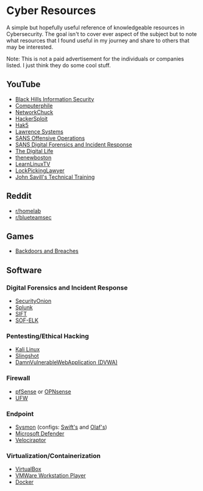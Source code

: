 # Cyber Resources
A simple but hopefully useful reference of knowledgeable resources in Cybersecurity. The goal isn't to cover ever aspect of the subject but to note what resources that I found useful in my journey and share to others that may be interested.

Note: This is not a paid advertisement for the individuals or companies listed. I just think they do some cool stuff.

## YouTube
- [Black Hills Information Security](https://www.youtube.com/c/BlackHillsInformationSecurity/featured)
- [Computerphile](https://www.youtube.com/user/Computerphile)
- [NetworkChuck](https://www.youtube.com/c/NetworkChuck)
- [HackerSploit](https://www.youtube.com/c/HackerSploit)
- [Hak5](https://www.youtube.com/c/hak5)
- [Lawrence Systems](https://www.youtube.com/user/TheTecknowledge)
- [SANS Offensive Operations](https://www.youtube.com/c/SANSOffensiveOperations)
- [SANS Digital Forensics and Incident Response](https://www.youtube.com/c/SANSDigitalForensics)
- [The Digital Life](https://www.youtube.com/c/TheDigitalLifeTech)
- [thenewboston](https://www.youtube.com/user/thenewboston)
- [LearnLinuxTV](https://www.youtube.com/c/LearnLinuxtv)
- [LockPickingLawyer](https://www.youtube.com/c/lockpickinglawyer)
- [John Savill's Technical Training](https://www.youtube.com/c/NTFAQGuy)

## Reddit
- [r/homelab](https://www.reddit.com/r/homelab/)
- [r/blueteamsec](https://www.reddit.com/r/blueteamsec/)

## Games
- [Backdoors and Breaches](https://play.backdoorsandbreaches.com/)

## Software

### Digital Forensics and Incident Response
- [SecurityOnion](https://securityonionsolutions.com/)
- [Splunk](https://www.splunk.com/en_us/download.html)
- [SIFT](https://www.sans.org/tools/sift-workstation/)
- [SOF-ELK](https://www.sans.org/tools/sof-elk/)

### Pentesting/Ethical Hacking
- [Kali Linux](https://www.kali.org/)
- [Slingshot](https://www.sans.org/tools/slingshot/)
- [DamnVulnerableWebApplication (DVWA)](https://github.com/digininja/DVWA)

### Firewall
- [pfSense](https://www.pfsense.org/) or [OPNsense](https://opnsense.org/)
- [UFW](https://www.linux.com/training-tutorials/introduction-uncomplicated-firewall-ufw/)

### Endpoint
- [Sysmon](https://docs.microsoft.com/en-us/sysinternals/downloads/sysmon) (configs: [Swift's](https://github.com/SwiftOnSecurity/sysmon-config) and [Olaf's](https://github.com/olafhartong/sysmon-modular))
- [Microsoft Defender](https://docs.microsoft.com/en-us/microsoft-365/security/defender-endpoint/microsoft-defender-antivirus-windows?view=o365-worldwide)
- [Velociraptor](https://docs.velociraptor.app/)

### Virtualization/Containerization
- [VirtualBox](https://www.virtualbox.org/)
- [VMWare Workstation Player](https://www.vmware.com/products/workstation-player/workstation-player-evaluation.html)
- [Docker](https://docs.docker.com/)
